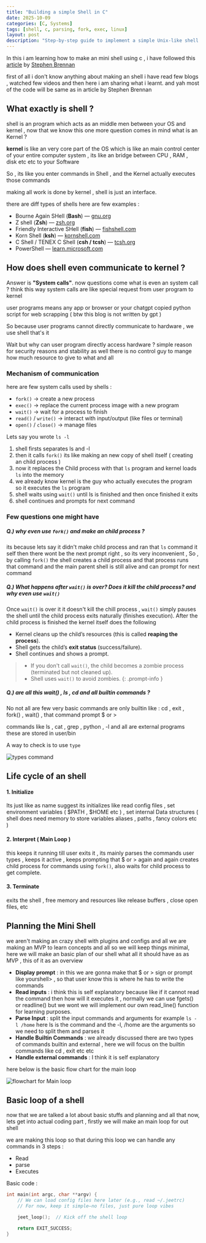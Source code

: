 ```yaml
---
title: "Building a simple Shell in C"
date: 2025-10-09
categories: [C, Systems]
tags: [shell, c, parsing, fork, exec, linux]
layout: post
description: "Step-by-step guide to implement a simple Unix-like shell in C covering parsing, process control, pipes and redirection."
---
```

In this i am learning how to make an mini shell using c , i have followed this [article](https://brennan.io/2015/01/16/write-a-shell-in-c/) by [Stephen Brennan](https://brennan.io/) 

first of all i don't know anything about making an shell i have read few blogs , watched few videos and then here i am sharing what i learnt. and yah most of the code will be same as in article by Stephen Brennan 

## What exactly is shell ?

shell is an program which acts as an middle men between your OS and kernel , now that we know this one more question comes in mind what is an Kernel ? 

**kernel** is like an very core part of the OS which is like an main control center of your entire computer system , its like an bridge between CPU , RAM , disk etc etc to your Software

So , its like you enter commands in Shell , and the Kernel actually executes those commands 

making all work is done by kernel , shell is just an interface.

there are diff types of shells here are few examples :
- Bourne Again SHell (**Bash**) — [gnu.org](https://www.gnu.org/software/bash/)
- Z shell (**Zsh**) —  [zsh.org](https://www.zsh.org/)
- Friendly Interactive SHell (**fish**) — [fishshell.com](https://fishshell.com/)
- Korn Shell (**ksh**) — [kornshell.com](https://kornshell.com/)
- C Shell / TENEX C Shell (**csh / tcsh**) — [tcsh.org](https://www.tcsh.org/)
- PowerShell — [learn.microsoft.com](https://learn.microsoft.com/en-us/powershell/)


## How does shell even communicate to kernel ?

Answer is **"System calls"**. 
now questions come what is even an system call ? 
think this way system calls are like special request from user program to kernel  

user programs means any app or browser or your chatgpt copied python script for web scrapping ( btw this blog is not written by gpt )

So because user programs cannot directly communicate to hardware , we use shell that's it

Wait but why can user program directly access hardware ? simple reason for security reasons and stability as well there is no control guy to mange how much resource to give to what and all 

### Mechanism of communication 

here are few system calls used by shells :
- `fork()` → create a new process
- `exec()` → replace the current process image with a new program
- `wait()` → wait for a process to finish
- `read()` / `write()` → interact with input/output (like files or terminal)
- `open()` / `close()` → manage files

Lets say you wrote `ls -l` 
1. shell firsts separates ls and -l 
2. then it calls `fork()` its like making an new copy of shell itself ( creating an child process )
3.  now it replaces the Child process with that `ls` program and kernel loads `ls` into the memory
4.  we already know kernel is the guy who actually executes the program so it executes the `ls` program 
5. shell waits using `wait()` until ls is finished and then once finished it exits 
6.  shell continues and prompts for next command 

### Few questions one might have 
##### Q.) why even use `fork()` and make an child process ?
its because lets say it didn't make child process and ran that `ls` command it self then there wont be the next prompt right , so its very inconvenient , 
So , by calling `fork()` the shell creates a child process and that process runs that command and the main parent shell is still alive and can prompt for next command 

##### Q.) What happens after `wait()` is over? Does it kill the child process? and why even use `wait()`
Once `wait()` is over it it doesn't kill the chill process , `wait()` simply pauses the shell until the child process exits naturally (finishes execution).
After the child process is finished the kernel itself does the following 
- Kernel cleans up the child’s resources (this is called **reaping the process**).
- Shell gets the child’s **exit status** (success/failure).
- Shell continues and shows a prompt.

> - If you don't call `wait()`, the child becomes a zombie process (terminated but not cleaned up).
> - Shell uses `wait()` to avoid zombies.
{: .prompt-info }

##### Q.) are all this wait() , ls , cd and all builtin commands ?
No not all are few very basic commands are only builtin like : cd , exit , fork() , wait() , that command prompt $ or > 

commands like ls , cat , grep , python , -l and all are external programs  these are stored in user/bin 

A way to check is to use `type`

![types command](/assets/images/types_command_example.png)

## Life cycle of an shell 

#### 1. Initialize 
Its just like as name suggest its initializes like read config files , set environment variables ( $PATH , $HOME etc ) , set internal Data structures ( shell does need memory to store variables aliases , paths , fancy colors etc )

#### 2. Interpret ( Main Loop )
this keeps it running till user exits it , its mainly parses the commands user types , keeps it active , keeps prompting that $ or > again and again 
creates child process for commands using `fork()`, also waits for child process to get complete.

#### 3. Terminate 
exits the shell , free memory and resources like release buffers , close open files, etc


## Planning the Mini Shell
we aren't making an crazy shell with plugins and configs and all we are making an MVP to learn concepts and all so we will keep things minimal, here we will make an basic plan of our shell what all it should have as as MVP , this of it as an overview 

- **Display prompt** : in this we are gonna make that $ or > sign or prompt like yourshell> , so that user know this is where he has to write the commands
- **Read inputs** : i think this is self explanatory because like if it cannot read the command then how will it executes it , normally we can use fgets() or readline() but we wont we will implement our own read_line() function for learning purposes.
- **Parse Input** : split the input commands and arguments for example `ls -l /home` here ls is the command and the -l, /home are the arguments so we need to split them and parses it
- **Handle Builtin Commands** : we already discussed there are two types of commands builtin and external , here we will focus on the builtin commands like cd , exit etc etc 
- **Handle external commands** : I think it is self explanatory

here below is the basic flow chart for the main loop 

![flowchart for Main loop](/assets/images/FLow_chart_mini_shell.png)

## Basic loop of a shell
now that we are talked a lot about basic stuffs and planning and all that now, lets get into actual coding part , firstly we will make an main loop for out shell 

we are making this loop so that during this loop we can handle any commands in 3 steps :
- Read 
- parse 
- Executes

Basic code : 

```c
int main(int argc, char **argv) { 
    // We can load config files here later (e.g., read ~/.jeetrc)
    // For now, keep it simple—no files, just pure loop vibes

    jeet_loop();  // Kick off the shell loop

    return EXIT_SUCCESS;  
}
